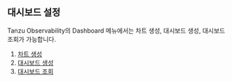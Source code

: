 ## 대시보드 설정
Tanzu Observability의 Dashboard 메뉴에서는 차트 생성, 대시보드 생성, 대시보드 조회가 가능합니다.

1. [차트 생성](./Chart.md) <br/>
2. [대시보드 생성](./Dashboard.md) <br/>
3. [대시보드 조회](./Retrieve_Dashboard.md) <br/>
